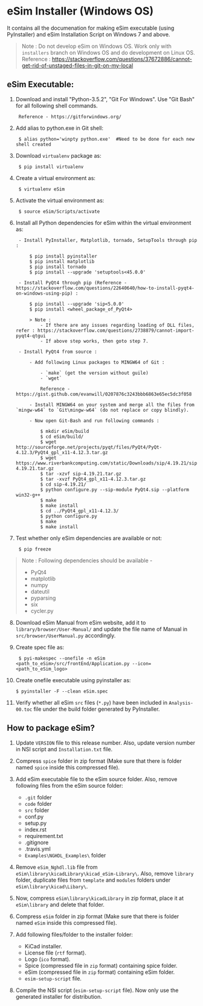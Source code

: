 eSim Installer (Windows OS)
====


It contains all the documenation for making eSim executable (using PyInstaller) and eSim Installation Script on Windows 7 and above.

> Note : Do not develop eSim on Windows OS. Work only with `installers` branch on Windows OS and do development on Linux OS.
> Reference : https://stackoverflow.com/questions/37672886/cannot-get-rid-of-unstaged-files-in-git-on-my-local

## eSim Executable:

1. Download and install "Python-3.5.2", "Git For Windows". Use "Git Bash" for all following shell commands.
		
		Reference - https://gitforwindows.org/

2. Add alias to python.exe in Git shell:

		$ alias python='winpty python.exe'	#Need to be done for each new shell created

3. Download `virtualenv` package as:

	    $ pip install virtualenv

4. Create a virtual environment as:

		$ virtualenv eSim

5. Activate the virtual environment as:
	
		$ source eSim/Scripts/activate

6. Install all Python dependencies for eSim within the virtual environment as:
		
		- Install PyInstaller, Matplotlib, tornado, SetupTools through pip :

			$ pip install pyinstaller
			$ pip install matplotlib
			$ pip install tornado
			$ pip install --upgrade 'setuptools<45.0.0'
		
		- Install PyQt4 through pip (Reference - https://stackoverflow.com/questions/22640640/how-to-install-pyqt4-on-windows-using-pip) :
			
			$ pip install --upgrade 'sip<5.0.0'
			$ pip install <wheel_package_of_PyQt4>

			> Note : 
				- If there are any issues regarding loading of DLL files, refer : https://stackoverflow.com/questions/2738879/cannot-import-pyqt4-qtgui
				- If above step works, then goto step 7.

		- Install PyQt4 from source :

			- Add following Linux packages to MINGW64 of Git :
		
				- `make` (get the version without guile)
				- `wget`

    			Reference - https://gist.github.com/evanwill/0207876c3243bbb6863e65ec5dc3f058

    		- Install MINGW64 on your system and merge all the files from `mingw-w64` to `Git\mingw-w64` (do not replace or copy blindly).

    		- Now open Git-Bash and run following commands :
    		
				$ mkdir eSim/build
				$ cd eSim/build/
				$ wget http://sourceforge.net/projects/pyqt/files/PyQt4/PyQt-4.12.3/PyQt4_gpl_x11-4.12.3.tar.gz
				$ wget https://www.riverbankcomputing.com/static/Downloads/sip/4.19.21/sip-4.19.21.tar.gz
				$ tar -xzvf sip-4.19.21.tar.gz
				$ tar -xvzf PyQt4_gpl_x11-4.12.3.tar.gz
				$ cd sip-4.19.21/
				$ python configure.py --sip-module PyQt4.sip --platform win32-g++
				$ make
				$ make install
				$ cd ../PyQt4_gpl_x11-4.12.3/
				$ python configure.py
				$ make
				$ make install

7. Test whether only eSim dependencies are available or not:

		$ pip freeze

> Note : Following dependencies should be available -
>	- PyQt4
>	- matplotlib
>	- numpy
>	- dateutil
>	- pyparsing
>	- six
>	- cycler.py

8. Download eSim Manual from eSim website, add it to `library/browser/User-Manual/` and update the file name of Manual in `src/browser/UserManual.py` accordingly.

9. Create spec file as:

		$ pyi-makespec --onefile -n eSim <path_to_eSim>/src/frontEnd/Application.py --icon=<path_to_eSim_logo>

10. Create onefile executable using pyinstaller as:
		
		$ pyinstaller -F --clean eSim.spec

11. Verify whether all eSim `src` files (`*.py`) have been included in `Analysis-00.toc` file under the build folder generated by PyInstaller.



## How to package eSim?

1. Update `VERSION` file to this release number. Also, update version number in NSI script and `Installation.txt` file.

2. Compress `spice` folder in zip format (Make sure that there is folder named `spice` inside this compressed file).

3. Add eSim executable file to the eSim source folder. Also, remove following files from the eSim source folder:
	- `.git` folder
	- `code` folder
	- `src` folder
	- conf.py
	- setup.py
	- index.rst
	- requirement.txt
	- .gitignore
	- .travis.yml
	- `Examples\NGHDL_Examples\` folder

4. Remove `eSim_Nghdl.lib` file from `eSim\library\kicadLibrary\kicad_eSim-Library\`. Also, remove `library` folder, duplicate files from `template` and `modules` folders under `eSim\library\kicad\Libary\`.

5. Now, compress `eSim\library\kicadLibrary` in zip format, place it at `eSim\library` and delete that folder.

6. Compress `eSim` folder in zip format (Make sure that there is folder named `eSim` inside this compressed file).

7. Add following files/folder to the installer folder:
	- KiCad installer.
	- License file (`rtf` format).
	- Logo (`ico` format).
	- Spice (compressed file in `zip` format) containing spice folder.
	- eSim (compressed file in `zip` format) containing eSim folder.
	- `esim-setup-script` file.

8. Compile the NSI script (`esim-setup-script` file). Now only use the generated installer for distribution.
